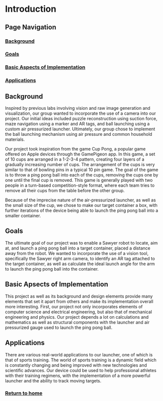 # Introduction

## Page Navigation
### [Background](#background)
### [Goals](#goals)
### [Basic Aspects of Implementation](#basic-aspects-of-implementation)
### [Applications](#applications)

## Background

Inspired by previous labs involving vision and raw image generation and visualization, our group wanted to incorporate the use of a camera into our project. Our initial ideas included puzzle reconstruction using suction force, maze navigation using a marker and AR tags, and ball launching using a custom air pressurized launcher. Ultimately, our group chose to implement the ball launching mechanism using air pressure and common household materials.

Our project took inspiration from the game Cup Pong, a popular game offered on Apple devices through the GamePigeon app. In this game, a set of 10 cups are arranged in a 1-2-3-4 pattern, creating four layers of a gradually increasing number of cups. The arrangement of the cups is very similar to that of bowling pins in a typical 10 pin game. The goal of the game is to throw a ping pong ball into each of the cups, removing the cups one by one until the final cup is removed. This game is generally played with two people in a turn-based competition-style format, where each team tries to remove all their cups from the table before the other group.

Because of the imprecise nature of the air-pressurized launcher, as well as the small size of the cup, we chose to make our target container a box, with further iterations of the device being able to launch the ping pong ball into a smaller container.

## Goals

The ultimate goal of our project was to enable a Sawyer robot to locate, aim at, and launch a ping pong ball into a target container, placed a distance away from the robot. We wanted to incorporate the use of a vision tool, specifically the Sawyer right arm camera, to identify an AR tag attached to the target container, as well as calculate the ideal launch angle for the arm to launch the ping pong ball into the container.

## Basic Apsects of Implementation

This project as well as its background and design elements provide many elements that set it apart from others and make its implementation overall more interesting. First, our project not only incorporates elements of computer science and electrical engineering, but also that of mechanical engineering and physics. Our project depends a lot on calculations and mathematics as well as structural components with the launcher and air pressurized gauge used to launch the ping pong ball.

## Applications

There are various real-world applications to our launcher, one of which is that of sports training. The world of sports training is a dynamic field which is constantly changing and being improved with new technologies and scientific advances. Our device could be used to help professional athletes with their training regimens, with the implementation of a more powerful launcher and the ability to track moving targets.

### [Return to home](index.md)
